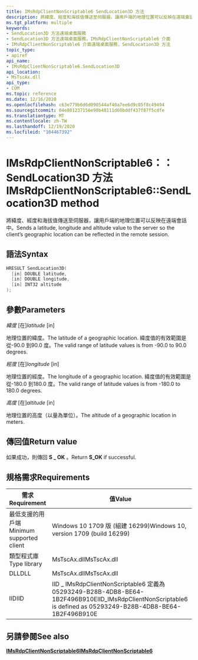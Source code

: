 ```yaml
---
title: IMsRdpClientNonScriptable6 SendLocation3D 方法
description: 將緯度、經度和海拔值傳送至伺服器，讓用戶端的地理位置可以反映在遠端會話中。
ms.tgt_platform: multiple
keywords:
- SendLocation3D 方法遠端桌面服務
- SendLocation3D 方法遠端桌面服務，IMsRdpClientNonScriptable6 介面
- IMsRdpClientNonScriptable6 介面遠端桌面服務，SendLocation3D 方法
topic_type:
- apiref
api_name:
- IMsRdpClientNonScriptable6.SendLocation3D
api_location:
- MsTscAx.dll
api_type:
- COM
ms.topic: reference
ms.date: 12/16/2020
ms.openlocfilehash: c63e779b6d6d090544af40a7ee6d9c05f8c49494
ms.sourcegitcommit: 04e801237156e90b48111d60bddf437f87f5cdfe
ms.translationtype: MT
ms.contentlocale: zh-TW
ms.lasthandoff: 12/19/2020
ms.locfileid: "104467392"
---
```

# <a name="imsrdpclientnonscriptable6sendlocation3d-method"></a><span data-ttu-id="eb778-106">IMsRdpClientNonScriptable6：： SendLocation3D 方法</span><span class="sxs-lookup"><span data-stu-id="eb778-106">IMsRdpClientNonScriptable6::SendLocation3D method</span></span>

<span data-ttu-id="eb778-107">將緯度、經度和海拔值傳送至伺服器，讓用戶端的地理位置可以反映在遠端會話中。</span><span class="sxs-lookup"><span data-stu-id="eb778-107">Sends a latitude, longitude and altitude value to the server so the client’s geographic location can be reflected in the remote session.</span></span>

## <a name="syntax"></a><span data-ttu-id="eb778-108">語法</span><span class="sxs-lookup"><span data-stu-id="eb778-108">Syntax</span></span>

```C++
HRESULT SendLocation3D(
  [in] DOUBLE latitude,
  [in] DOUBLE longitude,
  [in] INT32 altitude
);
```

## <a name="parameters"></a><span data-ttu-id="eb778-109">參數</span><span class="sxs-lookup"><span data-stu-id="eb778-109">Parameters</span></span>

<span data-ttu-id="eb778-110">*緯度* \[在\]</span><span class="sxs-lookup"><span data-stu-id="eb778-110">*latitude* \[in\]</span></span>

<span data-ttu-id="eb778-111">地理位置的緯度。</span><span class="sxs-lookup"><span data-stu-id="eb778-111">The latitude of a geographic location.</span></span> <span data-ttu-id="eb778-112">緯度值的有效範圍是從-90.0 到90.0 度。</span><span class="sxs-lookup"><span data-stu-id="eb778-112">The valid range of latitude values is from -90.0 to 90.0 degrees.</span></span>

<span data-ttu-id="eb778-113">*經度* \[在\]</span><span class="sxs-lookup"><span data-stu-id="eb778-113">*longitude* \[in\]</span></span>

<span data-ttu-id="eb778-114">地理位置的經度。</span><span class="sxs-lookup"><span data-stu-id="eb778-114">The longitude of a geographic location.</span></span> <span data-ttu-id="eb778-115">緯度值的有效範圍是從-180.0 到180.0 度。</span><span class="sxs-lookup"><span data-stu-id="eb778-115">The valid range of latitude values is from -180.0 to 180.0 degrees.</span></span>

<span data-ttu-id="eb778-116">*高度* \[在\]</span><span class="sxs-lookup"><span data-stu-id="eb778-116">*altitude* \[in\]</span></span>

<span data-ttu-id="eb778-117">地理位置的高度（以量為單位）。</span><span class="sxs-lookup"><span data-stu-id="eb778-117">The altitude of a geographic location in meters.</span></span>

## <a name="return-value"></a><span data-ttu-id="eb778-118">傳回值</span><span class="sxs-lookup"><span data-stu-id="eb778-118">Return value</span></span>

<span data-ttu-id="eb778-119">如果成功，則傳回 **S \_ OK** 。</span><span class="sxs-lookup"><span data-stu-id="eb778-119">Return **S\_OK** if successful.</span></span>

## <a name="requirements"></a><span data-ttu-id="eb778-120">規格需求</span><span class="sxs-lookup"><span data-stu-id="eb778-120">Requirements</span></span>

| <span data-ttu-id="eb778-121">需求</span><span class="sxs-lookup"><span data-stu-id="eb778-121">Requirement</span></span> | <span data-ttu-id="eb778-122">值</span><span class="sxs-lookup"><span data-stu-id="eb778-122">Value</span></span> |
|-------------------------------------|---------------------------------------|
| <span data-ttu-id="eb778-123">最低支援的用戶端</span><span class="sxs-lookup"><span data-stu-id="eb778-123">Minimum supported client</span></span>| <span data-ttu-id="eb778-124">Windows 10 1709 版 (組建 16299)</span><span class="sxs-lookup"><span data-stu-id="eb778-124">Windows 10, version 1709 (build 16299)</span></span>      |
| <span data-ttu-id="eb778-125">類型程式庫</span><span class="sxs-lookup"><span data-stu-id="eb778-125">Type library</span></span>            | <span data-ttu-id="eb778-126">MsTscAx.dll</span><span class="sxs-lookup"><span data-stu-id="eb778-126">MsTscAx.dll</span></span>                        |
| <span data-ttu-id="eb778-127">DLL</span><span class="sxs-lookup"><span data-stu-id="eb778-127">DLL</span></span>                  | <span data-ttu-id="eb778-128">MsTscAx.dll</span><span class="sxs-lookup"><span data-stu-id="eb778-128">MsTscAx.dll</span></span>     |
| <span data-ttu-id="eb778-129">IID</span><span class="sxs-lookup"><span data-stu-id="eb778-129">IID</span></span>                      | <span data-ttu-id="eb778-130">IID \_ IMsRdpClientNonScriptable6 定義為 05293249-B28B-4DB8-BE64-1B2F496B910E</span><span class="sxs-lookup"><span data-stu-id="eb778-130">IID\_IMsRdpClientNonScriptable6 is defined as 05293249-B28B-4DB8-BE64-1B2F496B910E</span></span>            |

## <a name="see-also"></a><span data-ttu-id="eb778-131">另請參閱</span><span class="sxs-lookup"><span data-stu-id="eb778-131">See also</span></span>

<dl> <dt>

[<span data-ttu-id="eb778-132">**IMsRdpClientNonScriptable6**</span><span class="sxs-lookup"><span data-stu-id="eb778-132">**IMsRdpClientNonScriptable6**</span></span>](imsrdpclientnonscriptable6.md)
</dt> </dl>
